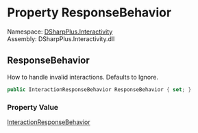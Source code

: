 # Property ResponseBehavior

Namespace: [DSharpPlus.Interactivity](DSharpPlus.Interactivity.md)  
Assembly: DSharpPlus.Interactivity.dll

## <a id="DSharpPlus_Interactivity_InteractivityConfiguration_ResponseBehavior"></a>ResponseBehavior

How to handle invalid interactions. Defaults to Ignore.

```csharp
public InteractionResponseBehavior ResponseBehavior { set; }
```

### Property Value

[InteractionResponseBehavior](DSharpPlus.Interactivity.Enums.InteractionResponseBehavior.md)

